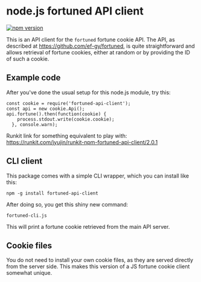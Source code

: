 # node.js fortuned API client

[![npm version](https://badge.fury.io/js/fortuned-api-client.svg)](https://badge.fury.io/js/fortuned-api-client)

This is an API client for the `fortuned` fortune cookie API. The API, as
described at https://github.com/ef-gy/fortuned, is quite straightforward and
allows retrieval of fortune cookies, either at random or by providing the ID of
such a cookie.

## Example code

After you've done the usual setup for this node.js module, try this:

    const cookie = require('fortuned-api-client');
    const api = new cookie.Api();
    api.fortune().then(function(cookie) {
        process.stdout.write(cookie.cookie);
      }, console.warn);

Runkit link for something equivalent to play with:
https://runkit.com/jyujin/runkit-npm-fortuned-api-client/2.0.1

## CLI client

This package comes with a simple CLI wrapper, which you can install like this:

    npm -g install fortuned-api-client

After doing so, you get this shiny new command:

    fortuned-cli.js

This will print a fortune cookie retrieved from the main API server.

## Cookie files

You do not need to install your own cookie files, as they are served directly
from the server side. This makes this version of a JS fortune cookie client
somewhat unique.
